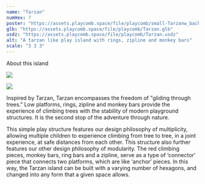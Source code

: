 ```yaml
---
name: "Tarzan"
numHex: 7
poster: "https://assets.playcomb.space/file/playcomb/small-Tarzanw_background.png"
glb: "https://assets.playcomb.space/file/playcomb/Tarzan.glb"
usdz: "https://assets.playcomb.space/file/playcomb/Tarzan.usdz"
alt: "A tarzan like play island with rings, zipline and monkey bars"
scale: "3 3 3"
---
```


About this island

![](https://assets.playcomb.space/file/playcomb/Tarzan+materials.png)

![](https://assets.playcomb.space/file/playcomb/TARZAN.png)

Inspired by Tarzan, Tarzan encompasses the freedom of "gliding through trees." Low platforms, rings, zipline and monkey bars provide the experience of climbing trees with the stability of modern playground structures. It is the second stop of the adventure through nature.

This simple play structure features our design philosophy of multiplicity,  allowing multiple children to experience climbing from tree to tree, in a joint experience, at safe distances from each other. This structure also further features our other design philosophy of modularity. The red climbing pieces, monkey bars, ring bars and a zipline, serve as a type of ‘connector’ piece that connects two platforms, which are like ‘anchor’ pieces. In this way, the Tarzan island can be built with a varying number of hexagons, and changed into any form that a given space allows. 
